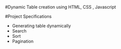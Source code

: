 #Dynamic Table creation using HTML, CSS , Javascript

#Project Specifications
* Generating table dynamically
* Search
* Sort
* Pagination

